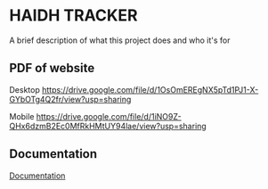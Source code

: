 
# HAIDH TRACKER

A brief description of what this project does and who it's for


## PDF of website
Desktop
https://drive.google.com/file/d/1OsOmEREgNX5pTd1PJ1-X-GYbOTg4Q2fr/view?usp=sharing

Mobile
https://drive.google.com/file/d/1iNO9Z-QHx6dzmB2Ec0MfRkHMtUY94lae/view?usp=sharing


## Documentation

[Documentation](https://linktodocumentation)

